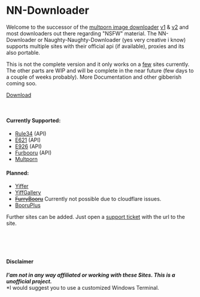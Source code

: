 # NN-Downloader

Welcome to the successor of the [multporn image downloader][1] [v1][2] & [v2][1] and most downloaders out there regarding "NSFW" material. The NN-Downloader or Naughty-Naughty-Downloader (yes very creative i know) supports multiple sites with their official api (if available), proxies and its also portable.

This is not the complete version and it only works on a [few][13] sites currently. The other parts are WIP and will be complete in the near future (few days to a couple of weeks probably). More Documentation and other gibberish coming soo.

[Download][14]

<br />

#### Currently Supported:
- [Rule34][3] (API)
- [E621][4] (API)
- [E926][5] (API)
- [Furbooru][6] (API)
- [Multporn][7] 

#### Planned:
- [Yiffer][8]
- [YiffGallery][9]
- ~~[FurryBooru][10]~~ Currently not possible due to cloudflare issues.
- [BooruPlus][11]

[1]:https://github.com/Official-Husko/multporn-image-downloader-v2
[2]:https://github.com/Official-Husko/multporn-image-downloader
[3]:https://rule34.xxx
[4]:https://e621.net/
[5]:https://e926.net/
[6]:https://furbooru.org/
[7]:https://multporn.net/
[8]:https://yiffer.xyz/
[9]:https://theyiffgallery.com/
[10]:https://furry.booru.org/
[11]:https://github.com/Official-Husko/NN-Downloader/issues
[12]:https://booru.plus/
[13]:https://github.com/Official-Husko/NN-Downloader#currently-supported=
[14]:https://github.com/Official-Husko/NN-Downloader/releases/latest

Further sites can be added. Just open a [support ticket][11] with the url to the site.

<br />
<br />
<br />

#### Disclaimer  
***I'am not in any way affiliated or working with these Sites. This is a unofficial project.***  
*I would suggest you to use a customized Windows Terminal.